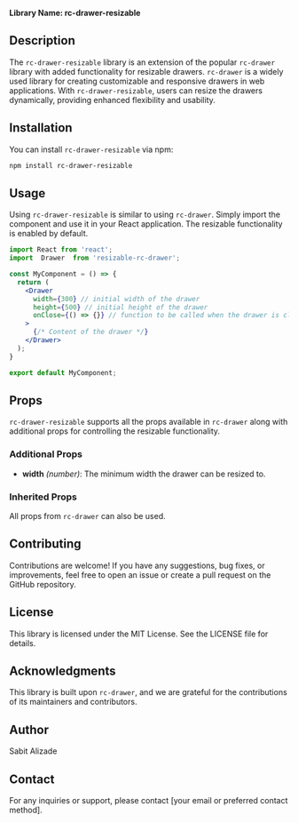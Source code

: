 **Library Name: rc-drawer-resizable**

## Description

The `rc-drawer-resizable` library is an extension of the popular `rc-drawer` library with added functionality for resizable drawers. `rc-drawer` is a widely used library for creating customizable and responsive drawers in web applications. With `rc-drawer-resizable`, users can resize the drawers dynamically, providing enhanced flexibility and usability.

## Installation

You can install `rc-drawer-resizable` via npm:

```bash
npm install rc-drawer-resizable
```

## Usage

Using `rc-drawer-resizable` is similar to using `rc-drawer`. Simply import the component and use it in your React application. The resizable functionality is enabled by default.

```jsx
import React from 'react';
import  Drawer  from 'resizable-rc-drawer';

const MyComponent = () => {
  return (
    <Drawer
      width={300} // initial width of the drawer
      height={500} // initial height of the drawer
      onClose={() => {}} // function to be called when the drawer is closed
    >
      {/* Content of the drawer */}
    </Drawer>
  );
}

export default MyComponent;
```

## Props

`rc-drawer-resizable` supports all the props available in `rc-drawer` along with additional props for controlling the resizable functionality.

### Additional Props

- **width** *(number)*: The minimum width the drawer can be resized to.

### Inherited Props

All props from `rc-drawer` can also be used.

## Contributing

Contributions are welcome! If you have any suggestions, bug fixes, or improvements, feel free to open an issue or create a pull request on the GitHub repository.

## License

This library is licensed under the MIT License. See the LICENSE file for details.

## Acknowledgments

This library is built upon `rc-drawer`, and we are grateful for the contributions of its maintainers and contributors.

## Author

Sabit Alizade

## Contact

For any inquiries or support, please contact [your email or preferred contact method].
